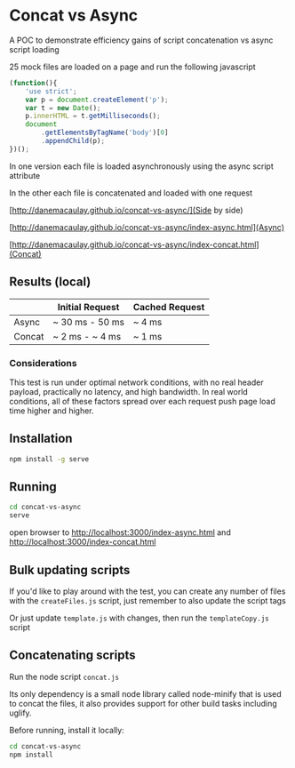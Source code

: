 
# Concat vs Async

A POC to demonstrate efficiency gains of script concatenation vs async script loading

25 mock files are loaded on a page and run the following javascript

```js
(function(){
    'use strict';
    var p = document.createElement('p');
    var t = new Date();
    p.innerHTML = t.getMilliseconds();
    document
        .getElementsByTagName('body')[0]
        .appendChild(p);
})();
```

In one version each file is loaded asynchronously using the async script attribute

In the other each file is concatenated and loaded with one request

[http://danemacaulay.github.io/concat-vs-async/](Side by side)

[http://danemacaulay.github.io/concat-vs-async/index-async.html](Async)

[http://danemacaulay.github.io/concat-vs-async/index-concat.html](Concat)


## Results (local)

|          | Initial Request   | Cached Request |
|----------|-------------------|----------------|
| Async    | ~ 30 ms - 50 ms   | ~ 4 ms         |
| Concat   | ~ 2 ms - ~ 4 ms   | ~ 1 ms         |

### Considerations
This test is run under optimal network conditions, with no real header payload, practically no latency, and high bandwidth. In real world conditions, all of these factors spread over each request push page load time higher and higher.

## Installation

```bash
npm install -g serve
```

## Running

```bash
cd concat-vs-async
serve
```

open browser to [http://localhost:3000/index-async.html](http://localhost:3000/index-async.html) and [http://localhost:3000/index-concat.html](http://localhost:3000/index-concat.html)

## Bulk updating scripts

If you'd like to play around with the test, you can create any number of files with the ``createFiles.js`` script, just remember to also update the script tags

Or just update ``template.js`` with changes, then run the ``templateCopy.js`` script

## Concatenating scripts

Run the node script ``concat.js``

Its only dependency is a small node library called node-minify that is used to concat the files, it also provides support for other build tasks including uglify. 

Before running, install it locally:

```bash
cd concat-vs-async
npm install
```
